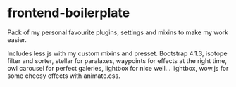 # frontend-boilerplate

Pack of my personal favourite plugins, settings and mixins to make my work easier.

Includes less.js with my custom mixins and presset. 
Bootstrap 4.1.3, isotope filter and sorter, stellar for paralaxes,
 waypoints for effects at the right time, owl carousel for perfect galeries,
 lightbox for nice well... lightbox, wow.js for some cheesy effects with animate.css.
